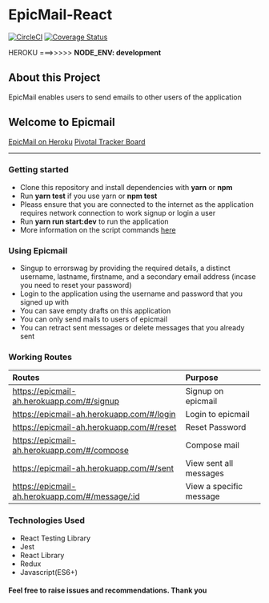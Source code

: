 # EpicMail-React

[![CircleCI](https://circleci.com/gh/tolumide-ng/EpicMail-React/tree/develop.svg?style=svg)](https://circleci.com/gh/tolumide-ng/EpicMail-React/tree/develop) [![Coverage Status](https://coveralls.io/repos/github/tolumide-ng/EpicMail-React/badge.svg?branch=develop)](https://coveralls.io/github/tolumide-ng/EpicMail-React?branch=develop)


HEROKU ===>>>>> **NODE_ENV: development**



## About this Project

EpicMail enables users to send emails to other users of the application

## Welcome to Epicmail

[EpicMail on Heroku](https://epicmail-ah.herokuapp.com/#/)
[Pivotal Tracker Board](https://www.pivotaltracker.com/n/projects/2372089)

---

### Getting started

- Clone this repository and install dependencies with **yarn** or **npm**
- Run **yarn test** if you use yarn or **npm test**
- Pleass ensure that you are connected to the internet as the application requires network connection to work signup or login a user
- Run **yarn run start:dev** to run the application
- More information on the script commands [here](https://github.com/tolumide-ng/EpicMail-React/blob/develop/package.json)

### Using Epicmail

- Singup to errorswag by providing the required details, a distinct username, lastname, firstname, and a secondary email address (incase you need to reset your password)
- Login to the application using the username and password that you signed up with
- You can save empty drafts on this application
- You can only send mails to users of epicmail
- You can retract sent messages or delete messages that you already sent

### Working Routes

| Routes                                          | Purpose                 |
| :---------------------------------------------- | :---------------------- |
| https://epicmail-ah.herokuapp.com/#/signup      | Signup on epicmail      |
| https://epicmail-ah.herokuapp.com/#/login       | Login to epicmail       |
| https://epicmail-ah.herokuapp.com/#/reset       | Reset Password          |
| https://epicmail-ah.herokuapp.com/#/compose     | Compose mail            |
| https://epicmail-ah.herokuapp.com/#/sent        | View sent all messages  |
| https://epicmail-ah.herokuapp.com/#/message/:id | View a specific message |

### Technologies Used

- React Testing Library
- Jest
- React Library
- Redux
- Javascript(ES6+)

#### Feel free to raise issues and recommendations. Thank you

